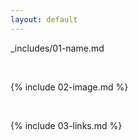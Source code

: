 ```yaml
---
layout: default
---
```

_includes/01-name.md

<br>

{% include 02-image.md %}

<br>

{% include 03-links.md %}


